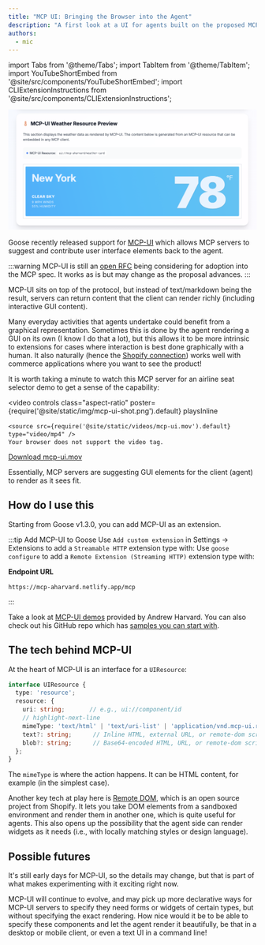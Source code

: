 ```yaml
---
title: "MCP UI: Bringing the Browser into the Agent"
description: "A first look at a UI for agents built on the proposed MCP-UI extension"
authors:
  - mic
---
```


import Tabs from '@theme/Tabs';
import TabItem from '@theme/TabItem';
import YouTubeShortEmbed from '@site/src/components/YouTubeShortEmbed';
import CLIExtensionInstructions from '@site/src/components/CLIExtensionInstructions';

![blog cover](mcp-ui-shot.png)

Goose recently released support for [MCP-UI](https://mcpui.dev/) which allows MCP servers to suggest and contribute user interface elements back to the agent.

:::warning
MCP-UI is still an [open RFC](https://github.com/modelcontextprotocol-community/working-groups/issues/35) being considering for adoption into the MCP spec. It works as is but may change as the proposal advances.
:::

MCP-UI sits on top of the protocol, but instead of text/markdown being the result, servers can return content that the client can render richly (including interactive GUI content).

<!-- truncate -->

Many everyday activities that agents undertake could benefit from a graphical representation. Sometimes this is done by the agent rendering a GUI on its own (I know I do that a lot), but this allows it to be more intrinsic to extensions for cases where interaction is best done graphically with a human. It also naturally (hence the [Shopify connection](https://shopify.engineering/mcp-ui-breaking-the-text-wall)) works well with commerce applications where you want to see the product!

It is worth taking a minute to watch this MCP server for an airline seat selector demo to get a sense of the capability:

  <video 
    controls 
    class="aspect-ratio"
    poster={require('@site/static/img/mcp-ui-shot.png').default}
    playsInline
  >
    <source src={require('@site/static/videos/mcp-ui.mov').default} type="video/mp4" />
    Your browser does not support the video tag.
  </video>

[Download mcp-ui.mov](./mcp-ui.mov)


Essentially, MCP servers are suggesting GUI elements for the client (agent) to render as it sees fit.

## How do I use this

Starting from Goose v1.3.0, you can add MCP-UI as an extension. 

:::tip Add MCP-UI to Goose
<Tabs groupId="interface">
  <TabItem value="ui" label="Goose Desktop" default>
  Use `Add custom extension` in Settings → Extensions to add a `Streamable HTTP` extension type with:
  </TabItem>
  <TabItem value="cli" label="Goose CLI">
  Use `goose configure` to add a `Remote Extension (Streaming HTTP)` extension type with:
  </TabItem>
</Tabs>

  **Endpoint URL**
  ```
  https://mcp-aharvard.netlify.app/mcp
  ```
:::


Take a look at [MCP-UI demos](https://mcp-aharvard.netlify.app/) provided by Andrew Harvard. You can also check out his GitHub repo which has [samples you can start with](https://github.com/aharvard/mcp_aharvard/tree/main/components).

## The tech behind MCP-UI

At the heart of MCP-UI is an interface for a `UIResource`:

```ts
interface UIResource {
  type: 'resource';
  resource: {
    uri: string;       // e.g., ui://component/id
    // highlight-next-line
    mimeType: 'text/html' | 'text/uri-list' | 'application/vnd.mcp-ui.remote-dom'; // text/html for HTML content, text/uri-list for URL content, application/vnd.mcp-ui.remote-dom for remote-dom content (Javascript)
    text?: string;      // Inline HTML, external URL, or remote-dom script
    blob?: string;      // Base64-encoded HTML, URL, or remote-dom script
  };
}
```

The `mimeType` is where the action happens. It can be HTML content, for example (in the simplest case).

Another key tech at play here is [Remote DOM](https://github.com/Shopify/remote-dom), which is an open source project from Shopify. It lets you take DOM elements from a sandboxed environment and render them in another one, which is quite useful for agents. This also opens up the possibility that the agent side can render widgets as it needs (i.e., with locally matching styles or design language).


## Possible futures

It's still early days for MCP-UI, so the details may change, but that is part of what makes experimenting with it exciting right now.

MCP-UI will continue to evolve, and may pick up more declarative ways for MCP-UI servers to specify they need forms or widgets of certain types, but without specifying the exact rendering. How nice would it be to be able to specify these components and let the agent render it beautifully, be that in a desktop or mobile client, or even a text UI in a command line!

<head>
  <meta property="og:title" content="MCP UI: Bringing the Browser into the Agent" />
  <meta property="og:type" content="article" />
  <meta property="og:url" content="https://block.github.io/goose/blog/2025/08/11/mcp-ui-post-browser-world" />
  <meta property="og:description" content="A first look at a UI for agents built on the proposed MCP-UI extension" />
  <meta property="og:image" content="https://block.github.io/goose/assets/images/mcp-ui-shot-1b80ebfab25d885a8ead1ca24bb6cf13.png" />
  <meta name="twitter:card" content="summary_large_image" />
  <meta property="twitter:domain" content="block.github.io/goose" />
  <meta name="twitter:title" content="MCP UI: Bringing the Browser into the Agent" />
  <meta name="twitter:description" content="A first look at a UI for agents built on the proposed MCP-UI extension" />
  <meta name="twitter:image" content="https://block.github.io/goose/assets/images/mcp-ui-shot-1b80ebfab25d885a8ead1ca24bb6cf13.png" />
</head>